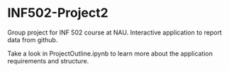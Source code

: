# INF502-Project2
Group project for INF 502 course at NAU. Interactive application to report data from github.

Take a look in ProjectOutline.ipynb to learn more about the application requirements and structure.